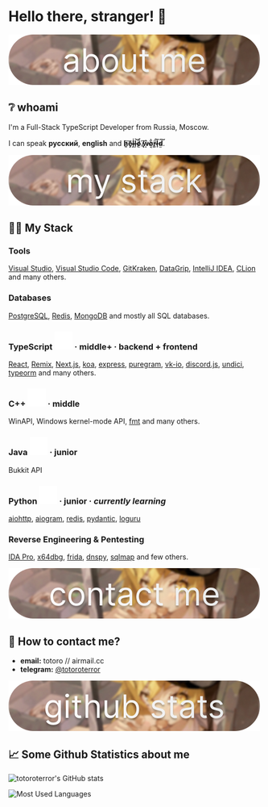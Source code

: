 # Hello there, stranger! 👋

![Hello there](/assets/about-me.png)

## ❔ whoami

I'm a Full-Stack TypeScript Developer from Russia, Moscow.

I can speak **русский**, **english** and **h̷͈͠ē̷̡ḽ̴̾l̶̹͝ö̸̫́ ̸̢͆ẉ̵̂o̸͔͋r̵̳̈́l̷̟̃d̴̫͠**.

![My Stack](/assets/my-stack.png)

## 👨‍💻 My Stack

### **Tools**

[Visual Studio](https://visualstudio.microsoft.com/), [Visual Studio Code](https://code.visualstudio.com/), [GitKraken](https://www.gitkraken.com/), [DataGrip](https://www.jetbrains.com/datagrip/), [IntelliJ IDEA](https://www.jetbrains.com/idea/), [CLion](https://www.jetbrains.com/clion/) and many others.

### **Databases**

[PostgreSQL](https://www.postgresql.org/), [Redis](https://redis.io/), [MongoDB](https://www.mongodb.com/) and mostly all SQL databases.

### **TypeScript** ![TypeScript](/assets/devicons/typescript-plain.svg) · middle+ · backend + frontend

[React](https://reactjs.org/), [Remix](https://remix.run/), [Next.js](https://nextjs.org/), [koa](https://koajs.com/), [express](https://expressjs.com/), [puregram](https://github.com/nitreojs/puregram), [vk-io](https://github.com/negezor/vk-io), [discord.js](https://discord.js.org/), [undici](https://github.com/nodejs/undici), [typeorm](https://typeorm.io/) and many others.

### **C++** ![C++](/assets/devicons/cplusplus-plain.svg) · middle

WinAPI, Windows kernel-mode API, [fmt](https://fmt.dev/) and many others.

### **Java** ![Java](/assets/devicons/java-plain.svg) · junior

Bukkit API

### **Python** ![Python](/assets/devicons/python-plain.svg) · junior · *currently learning*

[aiohttp](https://docs.aiohttp.org/en/stable/), [aiogram](https://github.com/aiogram/aiogram), [redis](https://pypi.org/project/redis/), [pydantic](https://docs.pydantic.dev/), [loguru](https://github.com/Delgan/loguru)

### **Reverse Engineering & Pentesting**

[IDA Pro](https://hex-rays.com/ida-pro/), [x64dbg](https://x64dbg.com/), [frida](https://frida.re/), [dnspy](https://github.com/dnSpy/dnSpy), [sqlmap](https://sqlmap.org/) and few others.

![Contact Me](/assets/contact-me.png)

## 📩 How to contact me?

- **email:** totoro // airmail.cc
- **telegram:** [@totoroterror](https://t.me/totoroterror)

![Github Statistics](/assets/github-stats.png)

## 📈 Some Github Statistics about me

![totoroterror's GitHub stats](https://github-readme-stats.vercel.app/api?username=totoroterror&theme=tokyonight)

![Most Used Languages](https://github-readme-stats.vercel.app/api/top-langs/?username=totoroterror&layout=compact&theme=tokyonight)
